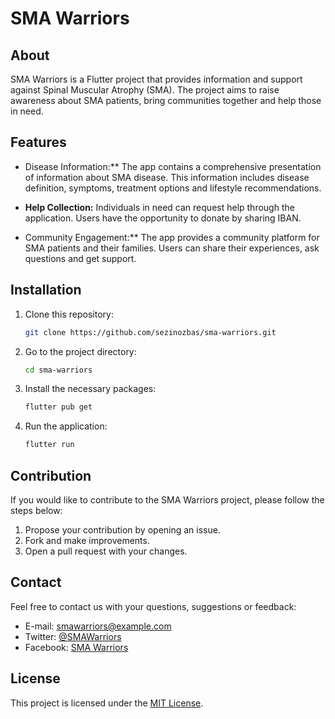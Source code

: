 # SMA Warriors


## About

SMA Warriors is a Flutter project that provides information and support against Spinal Muscular Atrophy (SMA). The project aims to raise awareness about SMA patients, bring communities together and help those in need.

## Features

- Disease Information:** The app contains a comprehensive presentation of information about SMA disease. This information includes disease definition, symptoms, treatment options and lifestyle recommendations.

- **Help Collection:** Individuals in need can request help through the application. Users have the opportunity to donate by sharing IBAN.

- Community Engagement:** The app provides a community platform for SMA patients and their families. Users can share their experiences, ask questions and get support.

## Installation

1. Clone this repository:

    ```bash
    git clone https://github.com/sezinozbas/sma-warriors.git
    ```

2. Go to the project directory:

    ```bash
    cd sma-warriors
    ```

3. Install the necessary packages:

   ```bash
   flutter pub get
    ```

4. Run the application:

    ```bash
    flutter run
    ```

## Contribution

If you would like to contribute to the SMA Warriors project, please follow the steps below:

1. Propose your contribution by opening an issue.
2. Fork and make improvements.
3. Open a pull request with your changes.

## Contact

Feel free to contact us with your questions, suggestions or feedback:

- E-mail: smawarriors@example.com
- Twitter: [@SMAWarriors](https://twitter.com/SMAWarriors)
- Facebook: [SMA Warriors](https://www.facebook.com/SMAWarriors)

## License

This project is licensed under the [MIT License](LICENSE).
#